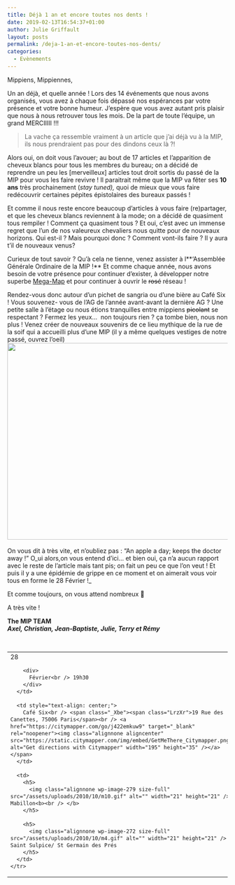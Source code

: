 ```yaml
---
title: Déjà 1 an et encore toutes nos dents !
date: 2019-02-13T16:54:37+01:00
author: Julie Griffault
layout: posts
permalink: /deja-1-an-et-encore-toutes-nos-dents/
categories:
  - Evènements
---
```

Mippiens, Mippiennes,

Un an déjà, et quelle année ! Lors des 14 événements que nous avons organisés, vous avez à chaque fois dépassé nos espérances par votre présence et votre bonne humeur. J&#8217;espère que vous avez autant pris plaisir que nous à nous retrouver tous les mois. De la part de toute l&#8217;équipe, un grand MERCIIIII !!!

> La vache ça ressemble vraiment à un article que j&#8217;ai déjà vu à la MIP, ils nous prendraient pas pour des dindons ceux là ?!

Alors oui, on doit vous l&#8217;avouer; au bout de 17 articles et l&#8217;apparition de cheveux blancs pour tous les membres du bureau; on a décidé de reprendre un peu les [merveilleux] articles tout droit sortis du passé de la MIP pour vous les faire revivre ! Il paraitrait même que la MIP va fêter ses **10 ans** très prochainement (_stay tuned),_ quoi de mieux que vous faire redécouvrir certaines pépites épistolaires des bureaux passés !

Et comme il nous reste encore beaucoup d&#8217;articles à vous faire (re)partager, et que les cheveux blancs reviennent à la mode; on a décidé de quasiment tous rempiler ! Comment ça quasiment tous ? Et oui, c&#8217;est avec un immense regret que l&#8217;un de nos valeureux chevaliers nous quitte pour de nouveaux horizons. Qui est-il ? Mais pourquoi donc ? Comment vont-ils faire ? Il y aura t&#8217;il de nouveaux venus?

Curieux de tout savoir ? Qu&#8217;à cela ne tienne, venez assister à l**&#8216;Assemblée Générale Ordinaire de la MIP !** Et comme chaque année, nous avons besoin de votre présence pour continuer d&#8217;exister, à développer notre superbe [Mega-Map](/la-mega-map-de-la-mip/) et pour continuer à ouvrir le <del>rosé</del> réseau !

Rendez-vous donc autour d&#8217;un pichet de sangria ou d&#8217;une bière au Café Six ! Vous souvenez- vous de l&#8217;AG de l&#8217;année avant-avant la dernière AG ? Une petite salle à l&#8217;étage ou nous étions tranquilles entre mippiens <del>picolant</del> se respectant ? Fermez les yeux&#8230;  non toujours rien ? ça tombe bien, nous non plus ! Venez créer de nouveaux souvenirs de ce lieu mythique de la rue de la soif qui a accueilli plus d&#8217;une MIP (il y a même quelques vestiges de notre passé, ouvrez l&#8217;oeil)<img class="aligncenter" src="https://www.aperodujeudi.com/wp-content/uploads/2015/01/apero_cafe_six-017.jpg" alt="" width="800" height="450" />

On vous dit à très vite, et n&#8217;oubliez pas : &#8220;An apple a day; keeps the doctor away !&#8221; O_ui alors,on vous entend d&#8217;ici&#8230; et bien oui, ça n&#8217;a aucun rapport avec le reste de l&#8217;article mais tant pis; on fait un peu ce que l&#8217;on veut ! Et puis il y a une épidémie de grippe en ce moment et on aimerait vous voir tous en forme le 28 Février !_

Et comme toujours, on vous attend nombreux 🙂

A très vite !

<div>
  <p>
    <strong>The MIP TEAM</strong><br /> <strong><em>Axel, Christian, Jean-Baptiste, Julie, Terry et Rémy</em></strong>
  </p>
  
  <p>
    &nbsp;
  </p>
  
  <table width="659">
    <tr>
      <td>
        <div>
          28
        </div>
        
        <div>
          Février<br /> 19h30
        </div>
      </td>
      
      <td style="text-align: center;">
        Café Six<br /> <span class="_Xbe"><span class="LrzXr">19 Rue des Canettes, 75006 Paris</span><br /> <a href="https://citymapper.com/go/j422emkuw9" target="_blank" rel="noopener"><img class="alignnone aligncenter" src="https://static.citymapper.com/img/embed/GetMeThere_Citymapper.png" alt="Get directions with Citymapper" width="195" height="35" /></a></span>
      </td>
      
      <td>
        <h5>
          <img class="alignnone wp-image-279 size-full" src="/assets/uploads/2010/10/m10.gif" alt="" width="21" height="21" /> Mabillon<b><br /> </b>
        </h5>
        
        <h5>
          <img class="alignnone wp-image-272 size-full" src="/assets/uploads/2010/10/m4.gif" alt="" width="21" height="21" /> Saint Sulpice/ St Germain des Prés
        </h5>
      </td>
    </tr>
  </table>
</div>

&nbsp;
